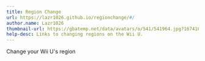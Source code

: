 ```yaml
---
title: Region Change
url: https://lazr1026.github.io/regionchange/#/
author.name: Lazr1026
thumbnail-url: https://gbatemp.net/data/avatars/o/541/541964.jpg?1674102306
help-desc: Links to changing regions on the Wii U.
---
```

Change your Wii U's region
